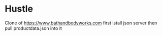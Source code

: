 # Hustle
Clone of https://www.bathandbodyworks.com
first istall json server then pull productdata.json into it
